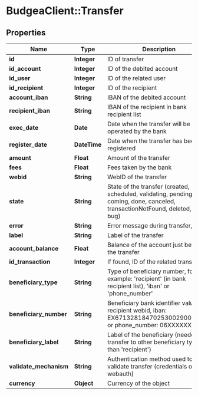 # BudgeaClient::Transfer

## Properties
Name | Type | Description | Notes
------------ | ------------- | ------------- | -------------
**id** | **Integer** | ID of transfer | 
**id_account** | **Integer** | ID of the debited account | [optional] 
**id_user** | **Integer** | ID of the related user | [optional] 
**id_recipient** | **Integer** | ID of the recipient | [optional] 
**account_iban** | **String** | IBAN of the debited account | [optional] 
**recipient_iban** | **String** | IBAN of the recipient in bank recipient list | [optional] 
**exec_date** | **Date** | Date when the transfer will be operated by the bank | 
**register_date** | **DateTime** | Date when the transfer has been registered | 
**amount** | **Float** | Amount of the transfer | 
**fees** | **Float** | Fees taken by the bank | [optional] 
**webid** | **String** | WebID of the transfer | [optional] 
**state** | **String** | State of the transfer (created, scheduled, validating, pending, coming, done, canceled, transactionNotFound, deleted, error, bug) | 
**error** | **String** | Error message during transfer, if any | [optional] 
**label** | **String** | Label of the transfer | [optional] 
**account_balance** | **Float** | Balance of the account just before the transfer | [optional] 
**id_transaction** | **Integer** | If found, ID of the related transaction | [optional] 
**beneficiary_type** | **String** | Type of beneficiary number, for example: &#39;recipient&#39; (in bank recipient list), &#39;iban&#39; or &#39;phone_number&#39; | [default to &#39;recipient&#39;]
**beneficiary_number** | **String** | Beneficiary bank identifier value like recipient webid, iban: EX6713281847025300290000062 or phone_number: 06XXXXXX | [optional] 
**beneficiary_label** | **String** | Label of the beneficiary (needed for transfer to other beneficiary type than &#39;recipient&#39;) | [optional] 
**validate_mechanism** | **String** | Authentication method used to validate transfer (credentials or webauth) | [optional] 
**currency** | **Object** | Currency of the object | [optional] 


